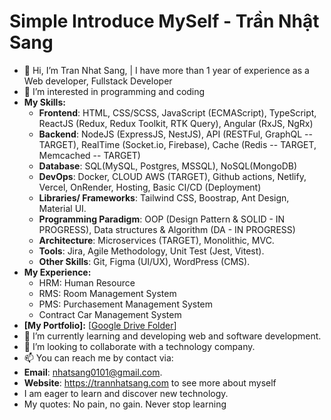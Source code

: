 # Simple Introduce MySelf - Trần Nhật Sang

- 👋 Hi, I’m Tran Nhat Sang, | I have more than 1 year of experience as a Web developer, Fullstack Developer
- 💞️ I’m interested in programming and coding
- **My Skills:**
  + **Frontend**: HTML, CSS/SCSS, JavaScript (ECMAScript), TypeScript, ReactJS (Redux, Redux Toolkit, RTK Query), Angular (RxJS, NgRx)
  + **Backend**: NodeJS (ExpressJS, NestJS), API (RESTFul, GraphQL -- TARGET), RealTime (Socket.io, Firebase), Cache (Redis -- TARGET, Memcached -- TARGET)
  + **Database**: SQL(MySQL, Postgres, MSSQL), NoSQL(MongoDB)
  + **DevOps**: Docker, CLOUD AWS (TARGET), Github actions, Netlify, Vercel, OnRender, Hosting, Basic CI/CD (Deployment)
  + **Libraries/ Frameworks**: Tailwind CSS, Boostrap, Ant Design, Material UI.
  + **Programming Paradigm**: OOP (Design Pattern & SOLID - IN PROGRESS), Data structures & Algorithm (DA - IN PROGRESS)
  + **Architecture**: Microservices (TARGET), Monolithic, MVC.
  + **Tools**: Jira, Agile Methodology, Unit Test (Jest, Vitest).
  + **Other Skills**: Git, Figma (UI/UX), WordPress (CMS).
- **My Experience:**
  + HRM: Human Resource
  + RMS: Room Management System
  + PMS: Purchasement Management System
  + Contract Car Management System
- **[My Portfolio]:**
[[Google Drive Folder](https://drive.google.com/drive/folders/1gau2bvpQ-91lOYe-SHl5r7Xtm8E3Weh5)]
- 🌱 I’m currently learning and developing web and software development.
- 👀 I’m looking to collaborate with a technology company.
- 📫 You can reach me by contact via:
- **Email**: nhatsang0101@gmail.com.
- **Website**: https://trannhatsang.com to see more about myself
- I am eager to learn and discover new technology.
- My quotes: No pain, no gain. Never stop learning
<!---
sangtrandev00/sangtrandev00 is a ✨ particular ✨ repository because its `README.md` (this file) appears on your GitHub profile.
You can click the Preview link to take a look at your changes.
--->

